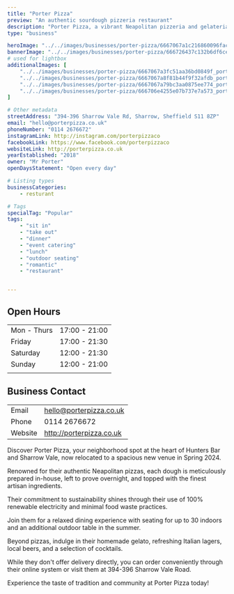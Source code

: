 ```yaml
---
title: "Porter Pizza"
preview: "An authentic sourdough pizzeria restaurant"
description: "Porter Pizza, a vibrant Neapolitan pizzeria and gelateria in Sheffield's heart, offers handmade pizzas crafted with locally sourced ingredients and baked to perfection in their Scugnizzo oven. Whether dining in their cozy restaurant or ordering online for takeaway, they promise a delightful experience with fresh flavors and a warm, friendly atmosphere."
type: "business"

heroImage: "../../images/businesses/porter-pizza/6667067a1c216860096fac2f_porter%20pizza%202.jpeg"
bannerImage: "../../images/businesses/porter-pizza/666726437c132b6df6ce5758_porter%20pizza%20banner.jpeg"
# used for lightbox
additionalImages: [
    "../../images/businesses/porter-pizza/6667067a3fc51aa36bd0849f_porter%20pizza%20.jpeg",
    "../../images/businesses/porter-pizza/6667067a8f81b44f9f32afdb_porter%20pizza%203.jpeg",
    "../../images/businesses/porter-pizza/6667067a79bc3aa0875ee774_porter%20pizza%204.jpeg",
    "../../images/businesses/porter-pizza/666706e4255e07b737e7a573_porter%20pizza%205.jpeg"
]

# Other metadata
streetAddress: "394-396 Sharrow Vale Rd, Sharrow, Sheffield S11 8ZP"
email: "hello@porterpizza.co.uk"
phoneNumber: "0114 2676672"
instagramLink: http://instagram.com/porterpizzaco
facebookLink: https://www.facebook.com/porterpizzaco
websiteLink: http://porterpizza.co.uk
yearEstablished: "2018"
owner: "Mr Porter"
openDaysStatement: "Open every day"

# Listing types
businessCategories:
    - resturant

# Tags
specialTag: "Popular"
tags:
    - "sit in"
    - "take out"
    - "dinner"
    - "event catering"
    - "lunch"
    - "outdoor seating"
    - "romantic"
    - "restaurant"


---
```


## Open Hours

|             |               |
| ----------- | ------------- |
| Mon - Thurs | 17:00 - 21:00 |
| Friday      | 17:00 - 21:30 |
| Saturday    | 12:00 - 21:30 |
| Sunday      | 12:00 - 21:00 |
|             |               |

## Business Contact

|         |                          |
| ------- | ------------------------ |
| Email   | hello@porterpizza.co.uk  |
| Phone   | 0114 2676672             |
| Website | http://porterpizza.co.uk |

Discover Porter Pizza, your neighborhood spot at the heart of Hunters Bar and Sharrow Vale, now relocated to a spacious new venue in Spring 2024.

Renowned for their authentic Neapolitan pizzas, each dough is meticulously prepared in-house, left to prove overnight, and topped with the finest artisan ingredients.

Their commitment to sustainability shines through their use of 100% renewable electricity and minimal food waste practices.

Join them for a relaxed dining experience with seating for up to 30 indoors and an additional outdoor table in the summer.

Beyond pizzas, indulge in their homemade gelato, refreshing Italian lagers, local beers, and a selection of cocktails.

While they don't offer delivery directly, you can order conveniently through their online system or visit them at 394-396 Sharrow Vale Road.

Experience the taste of tradition and community at Porter Pizza today!
